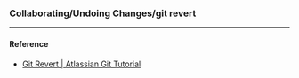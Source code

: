 ### Collaborating/Undoing Changes/git revert



----
#### Reference
- [Git Revert | Atlassian Git Tutorial](https://www.atlassian.com/git/tutorials/undoing-changes/git-revert)